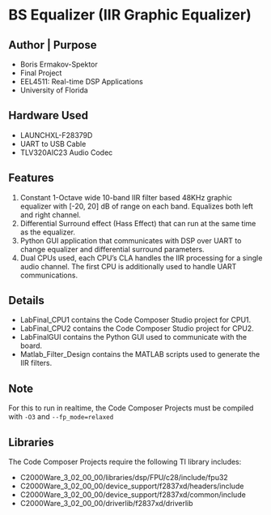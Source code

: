 # BS Equalizer (IIR Graphic Equalizer)

## Author | Purpose
- Boris Ermakov-Spektor
- Final Project
- EEL4511: Real-time DSP Applications
- University of Florida

## Hardware Used

- LAUNCHXL-F28379D
- UART to USB Cable
- TLV320AIC23 Audio Codec

## Features

1. Constant 1-Octave wide 10-band IIR filter based 48KHz graphic
equalizer with [-20, 20] dB of range on each band. Equalizes both left
and right channel.
2. Differential Surround effect (Hass Effect) that can run at the same
time as the equalizer.
3. Python GUI application that communicates with DSP over UART to
change equalizer and differential surround parameters.
4. Dual CPUs used, each CPU’s CLA handles the IIR processing for a
single audio channel. The first CPU is additionally used to handle UART
communications.

## Details

- LabFinal_CPU1 contains the Code Composer Studio project for CPU1.
- LabFinal_CPU2 contains the Code Composer Studio project for CPU2.
- LabFinalGUI contains the Python GUI used to communicate with the board.
- Matlab_Filter_Design contains the MATLAB scripts used to generate the IIR filters.

## Note

For this to run in realtime, the Code Composer Projects must be compiled with `-O3` and `--fp_mode=relaxed`

## Libraries

The Code Composer Projects require the following TI library includes:

- C2000Ware_3_02_00_00/libraries/dsp/FPU/c28/include/fpu32
- C2000Ware_3_02_00_00/device_support/f2837xd/headers/include
- C2000Ware_3_02_00_00/device_support/f2837xd/common/include
- C2000Ware_3_02_00_00/driverlib/f2837xd/driverlib